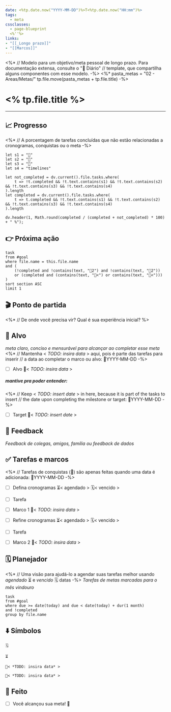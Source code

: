 ```yaml
---
date: <%tp.date.now("YYYY-MM-DD")%>T<%tp.date.now("HH:mm")%>
tags: 
  - meta
cssclasses:
  - page-blueprint
  <%''%>
links: 
- "[[_Longo prazo]]"
- "[[Marcos]]"
---
```

<%* 
	// Modelo para um objetivo/meta pessoal de longo prazo. Para documentação extensa, consulte o "📓 Diário" 
	// template, que compartilha alguns componentes com esse modelo.
-%>
<%*
	pasta_metas = "02 - Areas/Metas/"
	tp.file.move(pasta_metas + tp.file.title)
-%>
# <% tp.file.title %>

---

## 📈 Progresso

<%* 
	// A porcentagem de tarefas concluídas que não estão relacionadas a cronogramas, conquistas ou o meta
-%>
```dataviewjs
let s1 = "🎯"
let s2 = "🚩"
let s3 = "🎉"
let s4 = "timelines"

let not_completed = dv.current().file.tasks.where(
	t => !t.completed && !t.text.contains(s1) && !t.text.contains(s2) && !t.text.contains(s3) && !t.text.contains(s4)
).length
let completed = dv.current().file.tasks.where(
	t => t.completed && !t.text.contains(s1) && !t.text.contains(s2) && !t.text.contains(s3) && !t.text.contains(s4)
).length

dv.header(1, Math.round(completed / (completed + not_completed) * 100) + " %");
```


## 👉 Próxima ação

```dataview
task
from #goal
where file.name = this.file.name
and ( 
	(!completed and !contains(text, "🚩2") and !contains(text, "🎯2")) 
	or (completed and (contains(text, "🚩<") or contains(text, "🎯<")))
)
sort section ASC
limit 1
```


## 🎬 Ponto de partida

<%* 
	// De onde você precisa vir? Qual é sua experiência inicial?
%>


## 🎯 Alvo

*meta claro, conciso e mensurável para alcançar ao completar esse meta*
<%* 
	// Mantenha < *TODO: insira data* > aqui, pois é parte das tarefas para inserir
	// a data ao completar o marco ou alvo: 🎯YYYY-MM-DD
-%>
- [ ] Alvo 🎯< *TODO: insira data* >
##### mantive pra poder entender:
<%* 
	// Keep < *TODO: insert date* > in here, because it is part of the tasks to insert
	// the date upon completing the milestone or target: 🎯YYYY-MM-DD
-%>
- [ ] Target 🎯< *TODO: insert date* >

## 🔁 Feedback

*Feedback de colegas, amigos, família ou feedback de dados*




## ✅ Tarefas e marcos

<%* 
	// Tarefas de conquistas (🚩) são apenas feitas quando uma data é adicionada: 🚩YYYY-MM-DD
-%>
- [ ] Defina cronogramas ⏳< agendado > 🗓< vencido >
- [ ] Tarefa
- [ ] Marco 1 🚩< *TODO: insira data* >

- [ ] Refine cronogramas ⏳< agendado > 🗓< vencido >
- [ ] Tarefa
- [ ] Marco 2 🚩< *TODO: insira data* >



## 🗓 Planejador

<%* 
	// Uma visão para ajudá-lo a agendar suas tarefas melhor usando *agendado* ⏳ e *vencido* 🗓 datas
-%>
*Tarefas de metas marcadas para o mês vindouro*
```dataview
task
from #goal
where due >= date(today) and due < date(today) + dur(1 month)
and !completed
group by file.name
```


## ⬇️ Símbolos

```Due
🗓
```
```Scheduled
⏳
```
```Milestone
🚩< *TODO: insira data* >
```
```Target
🎯< *TODO: insira data* >
```


## 🥳 Feito

- [ ] Você alcançou sua meta! 🎉